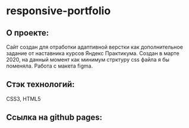 # responsive-portfolio

## О проекте:
Сайт создан для отработки адаптивной верстки как дополнительное задание от наставника курсов Яндекс Практикума. 
Создан в марте 2020, на данный момент как минимум стрктуру css файла я бы поменяла.
Работа с макета figma.

## Стэк технологий:
CSS3, HTML5

## Ссылка на github pages: